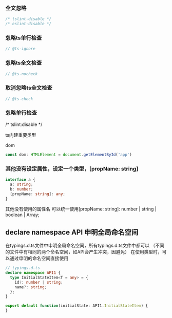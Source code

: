 ### 全文忽略
```ts
/* tslint-disable */
/* eslint-disable */
```

### 忽略ts单行检查

```ts
// @ts-ignore
```

### 忽略ts全文检查

```ts
// @ts-nocheck
```


### 取消忽略ts全文检查

```ts
// @ts-check
```



### 忽略单行检查
/* tslint:disable */

ts内建重要类型

dom
```typescript
const dom: HTMLElement = document.getElementById('app')
```


### 其他没有设定属性，设定一个类型，[propName: string]

```typescript
interface a {
  a: string;
  b: number;
  [propName: string]: any;
}
```

其他没有使用的属性名 可以统一使用[propName: string]: number | string | boolean | Array<string>;


## declare namespace API 申明全局命名空间

在typings.d.ts文件中申明全局命名空间，所有typings.d.ts文件中都可以
（不同的文件中有相同的两个命名空间，如API会产生冲突，因避免）
在使用类型时，可以通过申明的命名空间直接使用

```ts
// typings.d.ts
declare namespace API1 {
  type InitialStateItem<T = any> = {
    id?: number | string;
    name?: string;
  };
}
```
```ts
export default function(initialState: API1.InitialStateItem) {
}
```
